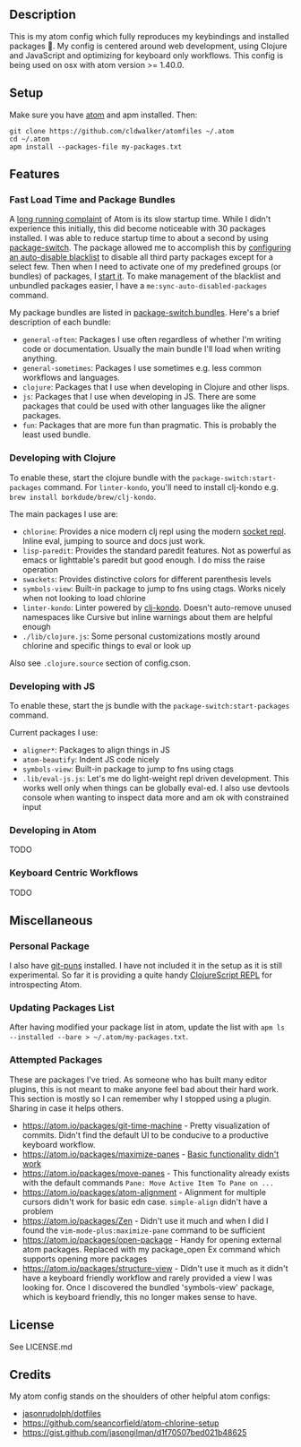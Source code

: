 ## Description
This is my atom config which fully reproduces my keybindings and installed
packages 🎉. My config is centered around web development, using Clojure and
JavaScript and optimizing for keyboard only workflows. This
config is being used on osx with atom version >= 1.40.0.

## Setup

Make sure you have [atom](https://atom.io/) and apm installed. Then:

```
git clone https://github.com/cldwalker/atomfiles ~/.atom
cd ~/.atom
apm install --packages-file my-packages.txt
```

## Features

### Fast Load Time and Package Bundles

A [long running complaint](https://github.com/atom/atom/issues/2654) of Atom is
its slow startup time. While I didn't experience this initially, this did become
noticeable with 30 packages installed. I was able to reduce startup time to
about a second by using
[package-switch](https://github.com/fstiewitz/package-switch). The package
allowed me to accomplish this by [configuring an auto-disable
blacklist](https://github.com/fstiewitz/package-switch#auto-disable-packages) to
disable all third party packages except for a select few. Then when I need to
activate one of my predefined groups (or bundles) of packages, I [start
it](https://github.com/fstiewitz/package-switch#execute-a-bundlepackage). To
make management of the blacklist and unbundled packages easier, I have a
`me:sync-auto-disabled-packages` command.

My package bundles are listed in [package-switch.bundles](./package-switch.bundles).
Here's a brief description of each bundle:
* `general-often`: Packages I use often regardless of whether I'm writing code or documentation.
  Usually the main bundle I'll load when writing anything.
* `general-sometimes`: Packages I use sometimes e.g. less common workflows and languages.
* `clojure`: Packages that I use when developing in Clojure and other lisps.
* `js`: Packages that I use when developing in JS. There are some packages that
  could be used with other languages like the aligner packages.
* `fun`: Packages that are more fun than pragmatic. This is probably the least used bundle.

### Developing with Clojure

To enable these, start the clojure bundle with the `package-switch:start-packages` command. For `linter-kondo`, you'll need to install clj-kondo e.g. `brew install borkdude/brew/clj-kondo`.

The main packages I use are:
* `chlorine`: Provides a nice modern clj repl using the modern [socket
  repl](https://clojure.org/reference/repl_and_main#_launching_a_socket_server).
  Inline eval, jumping to source and docs just work.
* `lisp-paredit`: Provides the standard paredit features. Not as powerful as emacs or lighttable's paredit but good enough. I do miss the raise operation
* `swackets`: Provides distinctive colors for different parenthesis levels
* `symbols-view`: Built-in package to jump to fns using ctags. Works nicely when not looking to load chlorine
* `linter-kondo`: Linter powered by [clj-kondo](https://github.com/borkdude/clj-kondo). Doesn't auto-remove unused namespaces like Cursive but inline warnings about them are helpful enough
* `./lib/clojure.js`: Some personal customizations mostly around chlorine and specific things to eval or look up

Also see `.clojure.source` section of config.cson.

### Developing with JS

To enable these, start the js bundle with the `package-switch:start-packages` command.

Current packages I use:

* `aligner*`: Packages to align things in JS
* `atom-beautify`: Indent JS code nicely
* `symbols-view`: Built-in package to jump to fns using ctags
* `.lib/eval-js.js`: Let's me do light-weight repl driven development. This works
  well only when things can be globally eval-ed. I also use devtools console when
  wanting to inspect data more and am ok with constrained input

### Developing in Atom
TODO

### Keyboard Centric Workflows
TODO

## Miscellaneous

### Personal Package
I also have [git-puns](https://github.com/cldwalker/git-puns) installed. I have not included it in the setup as it is still experimental. So far it is providing a quite handy [ClojureScript REPL](https://github.com/cldwalker/git-puns#repl-features) for introspecting Atom.

### Updating Packages List
After having modified your package list in atom, update the list with `apm ls --installed --bare > ~/.atom/my-packages.txt`.

### Attempted Packages
These are packages I've tried. As someone who has built many editor plugins, this is not meant to make anyone feel bad about their hard work. This section is mostly so I can remember why I stopped using a plugin. Sharing in case it helps others.

* https://atom.io/packages/git-time-machine - Pretty visualization of commits. Didn't find the default UI to be conducive to a productive keyboard workflow.
* https://atom.io/packages/maximize-panes - [Basic functionality didn't work](https://github.com/santip/maximize-panes/issues/23)
* https://atom.io/packages/move-panes - This functionality already exists with the default commands `Pane: Move Active Item To Pane on ...`
* https://atom.io/packages/atom-alignment - Alignment for multiple cursors didn't work for basic edn case. `simple-align` didn't have a problem
* https://atom.io/packages/Zen - Didn't use it much and when I did I found the `vim-mode-plus:maximize-pane` command to be sufficient
* https://atom.io/packages/open-package - Handy for opening external atom packages. Replaced with my package_open Ex command which supports opening more packages
* https://atom.io/packages/structure-view - Didn't use it much as it didn't have a keyboard friendly workflow and rarely provided a view I was looking for. Once I discovered the bundled 'symbols-view' package, which is keyboard friendly, this no longer makes sense to have.

## License
See LICENSE.md

## Credits

My atom config stands on the shoulders of other helpful atom configs:
* [jasonrudolph/dotfiles](https://github.com/jasonrudolph/dotfiles/tree/master/atom)
* https://github.com/seancorfield/atom-chlorine-setup
* https://gist.github.com/jasongilman/d1f70507bed021b48625
